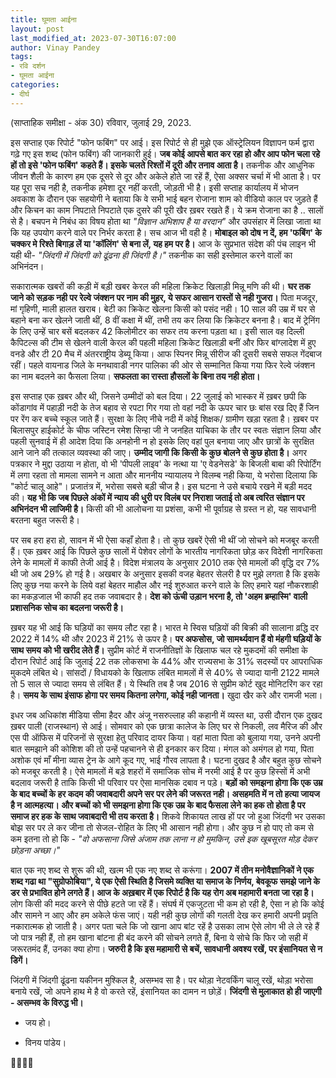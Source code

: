 ```yaml
---
title: घूमता आईना
layout: post
last_modified_at: 2023-07-30T16:07:00
author: Vinay Pandey
tags:
- रवि दर्शन
- घूमता आईना
categories:
- दीर्घ
---
```

(साप्ताहिक समीक्षा - अंक 30)
रविवार, जुलाई 29, 2023.

इस सप्ताह एक रिपोर्ट "फोन फबिंग" पर आई। इस रिपोर्ट से ही मुझे एक ऑस्ट्रेलियन विज्ञापन फर्म द्वारा गढ़े गए इस शब्द (फोन फबिंग) की जानकारी हुई। **जब कोई आपसे बात कर रहा हो और आप फोन चला रहे हों तो इसे 'फोन फबिंग' कहते हैं। इसके चलते रिश्तों में दूरी और तनाव आता है।** तकनीक और आधुनिक जीवन शैली के कारण हम एक दूसरे से दूर और अकेले होते जा रहें हैं, ऐसा अक्सर चर्चा में भी आता है। पर यह पूरा सच नही है, तकनीक हमेशा दूर नहीं करती, जोड़ती भी है। इसी सप्ताह कार्यालय में भोजन अवकाश के दौरान एक सहयोगी ने बताया कि वे सभी भाई बहन रोजाना शाम को वीडियो काल पर जुड़ते हैं और किचन का काम निपटाते निपटाते एक दुसरे की पूरी खैर ख़बर रखते हैं। ये क्रम रोजाना का है ..  सालों से है। बचपन मे निबंध का विषय होता था *"विज्ञान अभिशाप है या वरदान"* और उपसंहार में लिखा जाता था कि यह उपयोग करने वाले पर निर्भर करता है। सच आज भी वही है। **मोबाइल को दोष न दें, हम 'फबिंग' के चक्कर मे रिश्ते बिगाड़ लें या 'कॉलिंग' से बना लें, यह हम पर है।** आज के सुप्रभात संदेश की पंच लाइन भी यही थी-  *"जिंदगी में जिंदगी को ढूंढना ही जिंदगी है।"* तकनीक का सही इस्तेमाल करने वालों का अभिनंदन।

सकारात्मक खबरों की कड़ी में बड़ी खबर केरल की महिला क्रिकेट खिलाड़ी मिन्नू मणि की थी। **घर तक जाने को सड़क नही पर रेल्वे जंक्शन पर नाम की मुहर, ये सफर आसान रास्तों से नही गुजरा।** पिता मजदूर, मां गृहिणी, माली हालत खराब। बेटी का क्रिकेट खेलना किसी को पसंद नही। 10 साल की उम्र में घर से बहाने बना कर खेलने जाती थीं, 8 वीं कक्षा में थीं, तभी तय कर लिया कि क्रिकेटर बनना है। बाद में ट्रेनिंग के लिए उन्हें चार बसें बदलकर 42 किलोमीटर का सफर तय करना पड़ता था। इसी साल वह दिल्ली कैपिटल्स की टीम से खेलने वाली केरल की पहली महिला क्रिकेट खिलाड़ी बनीं और फिर बांग्लादेश में हुए वनडे और टी 20 मैच में अंतरराष्ट्रीय डेब्यू किया। आफ स्पिनर मिन्नू सीरीज की दूसरी सबसे सफल गेंदबाज रहीं। पहले वायनाड जिले के मनथावाडी नगर पालिका की ओर से सम्मानित किया गया फिर रेल्वे जंक्शन का नाम बदलने का फैसला लिया। **सफलता का रास्ता हौसलों के बिना तय नही होता।**

इस सप्ताह एक ख़बर और थी, जिसने उम्मीदों को बल दिया। 22 जुलाई को भास्कर में ख़बर  छपी कि कोंडागांव में पहाड़ी नदी के तेज बहाव से रपटा गिर गया तो वहां नदी के ऊपर चार छः बांस रख दिए हैं जिन पर रेंग कर बच्चे स्कूल जाते हैं। सुरक्षा के लिए नीचे नदी में कोई शिक्षक/ ग्रामीण खड़ा रहता है। ख़बर पर बिलासपुर हाईकोर्ट के चीफ जस्टिन रमेश सिन्हा जी ने जनहित याचिका के तौर पर स्वतः संज्ञान लिया और पहली सुनवाई में ही आदेश दिया कि अनहोनी न हो इसके लिए वहां पुल बनाया जाए और छात्रों के सुरक्षित आने जाने की तत्काल व्यवस्था की जाए। **उम्मीद जागी कि किसी के कुछ बोलने से कुछ होता है।** अगर पत्रकार ने मुद्दा उठाया न होता, वो भी 'पीपली लाइव' के नत्था या 'ए वेडनेसडे' के बिजली बाबा की रिपोर्टिंग में लगा रहता तो मामला सामने न आता और माननीय न्यायालय ने विलम्ब नही किया, ये भरोसा दिलाया कि "कोर्ट चालू आहे"। प्रजातंत्र में, भरोसा सबसे बड़ी चीज है। इस घटना ने उसे बचाये रखने में बड़ी मदद की। **यह भी कि जब पिछले अंकों में न्याय की धुरी पर विलंब पर निराशा जताई तो अब त्वरित संज्ञान पर अभिनंदन भी लाजिमी है।** किसी की भी आलोचना या प्रशंसा, कभी भी पूर्वाग्रह से ग्रस्त न हो, यह सावधानी बरतना बहुत जरूरी है।

पर सब हरा हरा हो, सावन में भी ऐसा कहाँ होता है। तो कुछ खबरें ऐसी भी थीं जो सोचने को मजबूर करती हैं। एक ख़बर आई कि पिछले कुछ सालों में पेशेवर लोगों के भारतीय नागरिकता छोड़ कर विदेशी नागरिकता लेने के मामलों में काफी तेजी आई है। विदेश मंत्रालय के अनुसार  2010 तक ऐसे मामलों की वृद्धि दर 7% थी जो अब 29% हो गई है। अखबार के अनुसार इसकी वजह बेहतर सेलरी है पर मुझे लगता है कि इसके लिए कुछ नया करने के लिये वहां बेहतर माहौल और नई शुरुआत करने वाले के लिए हमारे यहां नौकरशाही का मकड़जाल भी काफी हद तक जवाबदार है। **देश को ऊंची उड़ान भरना है, तो 'अहम ब्रम्हास्मि' वाली प्रशासनिक सोच का बदलना जरूरी है।**

ख़बर यह भी आई कि घड़ियों का समय लौट रहा है। भारत मे स्विस घड़ियों की बिक्री की सालाना व्रद्धि दर 2022 में 14% थी और 2023 में 21% से ऊपर है। **पर अफसोस, जो सामर्थ्यवान हैं वो मंहगी घड़ियों के साथ समय को भी खरीद लेते हैं।** सुप्रीम कोर्ट में राजनीतिज्ञों के खिलाफ चल रहे मुकदमों की समीक्षा के दौरान रिपोर्ट आई कि जुलाई 22 तक लोकसभा के 44% और राज्यसभा के 31% सदस्यों पर आपराधिक मुकदमे लंबित थे। सांसदों / विधायको के खिलाफ लंबित मामलों में से 40% से ज्यादा यानी 2122 मामले तो 5 साल से ज्यादा समय से लंबित हैं। ये स्थिति तब है जब 2016 से सुप्रीम कोर्ट खुद मोनिटरिंग कर रहा है। **समय के साथ इंसाफ होगा पर समय कितना लगेगा, कोई नही जानता।** खुदा खैर करे और रामजी भला। 

इधर जब अधिकांश मीडिया सीमा हैदर और अंजू नसरुल्लाह की कहानी में व्यस्त था, उसी दौरान एक दुखद ख़बर पाली (राजस्थान) से आई। सोमवार को एक छात्रा कालेज के लिए घर से निकली, लव मैरिज की और एस पी ऑफिस में परिजनों से सुरक्षा हेतु परिवाद दायर किया। वहां माता पिता को बुलाया गया, उनने अपनी बात समझाने की कोशिश की तो उन्हें पहचानने से ही इनकार कर दिया। मंगल को अमंगल हो गया, पिता अशोक एवं माँ मीना व्यास ट्रेन के आगे कूद गए, भाई गौरव लापता है। घटना दुखद है और बहुत कुछ सोचने को मजबूर करती है। ऐसे मामलों में बड़े शहरों में समाजिक सोच में नरमी आई है पर कुछ हिस्सों में अभी बदलाव जरूरी है ताकि किसी भी परिवार पर ऐसा मानसिक दबाव न पड़े। **बड़ों को समझना होगा कि एक उम्र के बाद बच्चों के हर कदम की जवाबदारी अपने सर पर लेने की जरूरत नही। असहमति में न तो हत्या जायज है न आत्महत्या। और बच्चों को भी समझना होगा कि एक उम्र के बाद फैसला लेने का हक तो होता है पर समाज हर हक के साथ जवाबदारी भी तय करता है।** शिकवे शिकायत लाख हों पर जो हुआ जिंदगी भर उसका बोझ सर पर ले कर जीना तो सेजल-रोहित के लिए भी आसान नही होगा। और कुछ न हो पाए तो कम से कम इतना तो हो कि -
*"वो अफसाना जिसे अंजाम तक लाना न हो मुमकिन,*
*उसे इक खूबसूरत मोड़ देकर छोड़ना अच्छा।"*

बात एक नए शब्द से शुरू की थी, खत्म भी एक नए शब्द से करूंगा।  **2007 में तीन मनोवैज्ञानिकों ने एक शब्द गढा था "सुग्रोफोबिया", ये एक ऐसी स्थिति है जिसमे व्यक्ति या समाज के निर्णय, बेवकूफ समझे जाने के डर से प्रभावित होने लगते हैं। आज के अख़बार में एक रिपोर्ट है कि यह रोग अब महामारी बनता जा रहा है।** लोग किसी की मदद करने से पीछे हटते जा रहें हैं। संघर्ष में एकजुटता भी कम हो रही है, ऐसा न हो कि कोई और सामने न आए और हम अकेले फंस जाएं। यही नही कुछ लोगों की गलती देख कर हमारी अपनी प्रवृति नकारात्मक हो जाती है। अगर पता चले कि जो खाना आप बांट रहें है उसका लाभ ऐसे लोग भी ले ले रहे हैं जो पात्र नही हैं, तो हम खाना बांटना ही बंद करने की सोचने लगते हैं, बिना ये सोचे कि फिर जो सही में जरूरतमंद हैं, उनका क्या होगा। **जरुरी है कि इस महामारी से बचें, सावधानी अवश्य रखें, पर इंसानियत से न डिगें।**

जिंदगी में जिंदगी ढूंढना यकीनन मुश्किल है, असम्भव सा है। पर थोड़ा नेटवर्किंग चालू रखें, थोड़ा भरोसा बनाये रखें, जो अपने हाथ मे है वो करते रहें, इंसानियत का दामन न छोड़ें। **जिंदगी से मुलाकात हो ही जाएगी - असम्भव के विरुद्ध भी।**

- जय हो।

- विनय पांडेय।

🙏🌷🌷🙏


